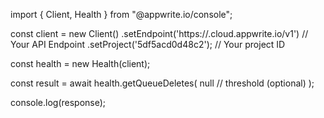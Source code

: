 import { Client, Health } from "@appwrite.io/console";

const client = new Client()
    .setEndpoint('https://<REGION>.cloud.appwrite.io/v1') // Your API Endpoint
    .setProject('5df5acd0d48c2'); // Your project ID

const health = new Health(client);

const result = await health.getQueueDeletes(
    null // threshold (optional)
);

console.log(response);
